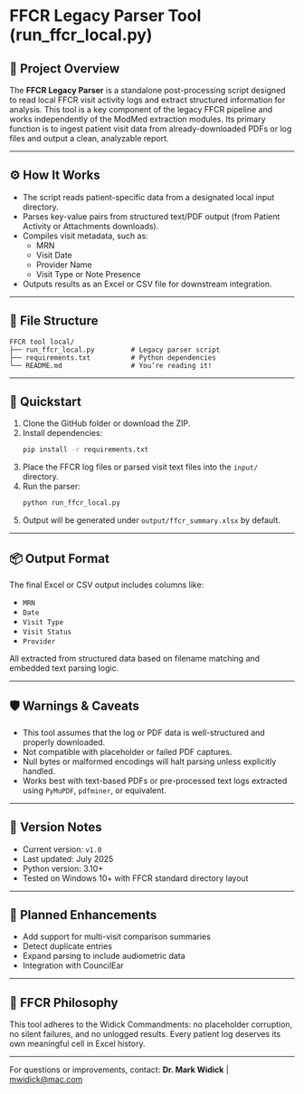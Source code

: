 # FFCR Legacy Parser Tool (run_ffcr_local.py)

## 📌 Project Overview

The **FFCR Legacy Parser** is a standalone post-processing script designed to read local FFCR visit activity logs and extract structured information for analysis. This tool is a key component of the legacy FFCR pipeline and works independently of the ModMed extraction modules. Its primary function is to ingest patient visit data from already-downloaded PDFs or log files and output a clean, analyzable report.

---

## ⚙️ How It Works

- The script reads patient-specific data from a designated local input directory.
- Parses key-value pairs from structured text/PDF output (from Patient Activity or Attachments downloads).
- Compiles visit metadata, such as:
  - MRN
  - Visit Date
  - Provider Name
  - Visit Type or Note Presence
- Outputs results as an Excel or CSV file for downstream integration.

---

## 📁 File Structure

```
FFCR tool local/
├── run_ffcr_local.py         # Legacy parser script
├── requirements.txt          # Python dependencies
└── README.md                 # You’re reading it!
```

---

## 🚀 Quickstart

1. Clone the GitHub folder or download the ZIP.
2. Install dependencies:
   ```bash
   pip install -r requirements.txt
   ```
3. Place the FFCR log files or parsed visit text files into the `input/` directory.
4. Run the parser:
   ```bash
   python run_ffcr_local.py
   ```
5. Output will be generated under `output/ffcr_summary.xlsx` by default.

---

## 📦 Output Format

The final Excel or CSV output includes columns like:
- `MRN`
- `Date`
- `Visit Type`
- `Visit Status`
- `Provider`

All extracted from structured data based on filename matching and embedded text parsing logic.

---

## 🛡️ Warnings & Caveats

- This tool assumes that the log or PDF data is well-structured and properly downloaded.
- Not compatible with placeholder or failed PDF captures.
- Null bytes or malformed encodings will halt parsing unless explicitly handled.
- Works best with text-based PDFs or pre-processed text logs extracted using `PyMuPDF`, `pdfminer`, or equivalent.

---

## 📌 Version Notes

- Current version: `v1.0`
- Last updated: July 2025
- Python version: 3.10+
- Tested on Windows 10+ with FFCR standard directory layout

---

## 🌱 Planned Enhancements

- Add support for multi-visit comparison summaries
- Detect duplicate entries
- Expand parsing to include audiometric data
- Integration with CouncilEar

---

## 🧠 FFCR Philosophy

This tool adheres to the Widick Commandments: no placeholder corruption, no silent failures, and no unlogged results. Every patient log deserves its own meaningful cell in Excel history.

---

For questions or improvements, contact: **Dr. Mark Widick** | mwidick@mac.com
